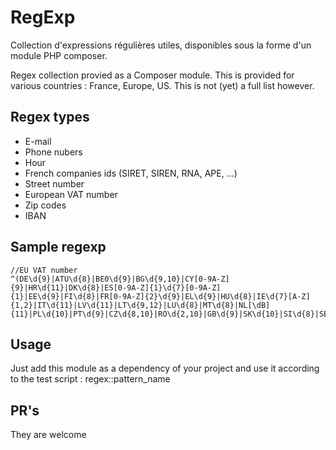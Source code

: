 # RegExp
Collection d'expressions régulières utiles, disponibles sous la forme d'un module PHP composer.

Regex collection provied as a Composer module. This is provided for various countries : France, Europe, US. This is not (yet) a full list however.

## Regex types
- E-mail
- Phone nubers
- Hour
- French companies ids (SIRET, SIREN, RNA, APE, ...)
- Street number
- European VAT number
- Zip codes
- IBAN

## Sample regexp
````
//EU VAT number
^(DE\d{9}|ATU\d{8}|BE0\d{9}|BG\d{9,10}|CY[0-9A-Z]{9}|HR\d{11}|DK\d{8}|ES[0-9A-Z]{1}\d{7}[0-9A-Z]{1}|EE\d{9}|FI\d{8}|FR[0-9A-Z]{2}\d{9}|EL\d{9}|HU\d{8}|IE\d{7}[A-Z]{1,2}|IT\d{11}|LV\d{11}|LT\d{9,12}|LU\d{8}|MT\d{8}|NL[\dB]{11}|PL\d{10}|PT\d{9}|CZ\d{8,10}|RO\d{2,10}|GB\d{9}|SK\d{10}|SI\d{8}|SE\d{10}01)$
````

## Usage
Just add this module as a dependency of your project and use it according to the test script : regex::pattern_name

## PR's
They are welcome